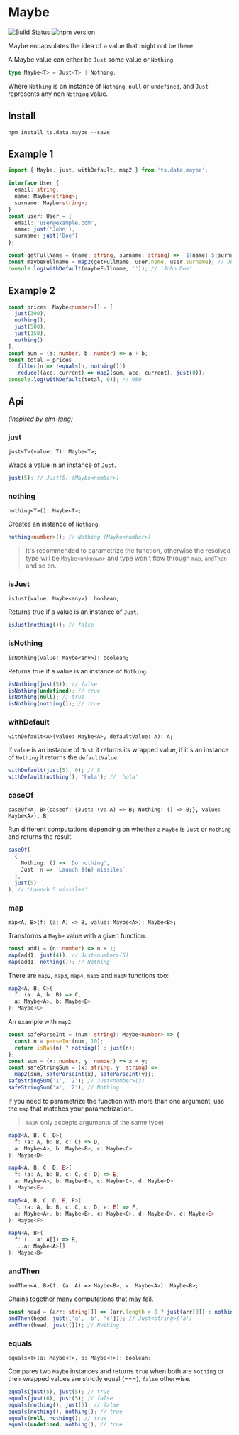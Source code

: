 # Maybe

[![Build Status](https://travis-ci.org/joanllenas/ts.data.maybe.svg?branch=master)](https://travis-ci.org/joanllenas/ts.data.maybe)
[![npm version](https://badge.fury.io/js/ts.data.maybe.svg)](https://badge.fury.io/js/ts.data.maybe)

Maybe encapsulates the idea of a value that might not be there.

A Maybe value can either be `Just` some value or `Nothing`.

```ts
type Maybe<T> = Just<T> | Nothing;
```

Where `Nothing` is an instance of `Nothing`, `null` or `undefined`, and `Just` represents any non `Nothing` value.

## Install

```
npm install ts.data.maybe --save
```

## Example 1

```ts
import { Maybe, just, withDefault, map2 } from 'ts.data.maybe';

interface User {
  email: string;
  name: Maybe<string>;
  surname: Maybe<string>;
}
const user: User = {
  email: 'user@example.com',
  name: just('John'),
  surname: just('Doe')
};

const getFullName = (name: string, surname: string) => `${name} ${surname}`;
const maybeFullname = map2(getFullName, user.name, user.surname); // Just<string>('John Doe')
console.log(withDefault(maybeFullname, '')); // 'John Doe'
```

## Example 2

```ts
const prices: Maybe<number>[] = [
  just(300),
  nothing(),
  just(500),
  just(150),
  nothing()
];
const sum = (a: number, b: number) => a + b;
const total = prices
  .filter(n => !equals(n, nothing()))
  .reduce((acc, current) => map2(sum, acc, current), just(0));
console.log(withDefault(total, 0)); // 950
```

## Api

_(Inspired by elm-lang)_

### just

`just<T>(value: T): Maybe<T>;`

Wraps a value in an instance of `Just`.

```ts
just(5); // Just(5) (Maybe<number>)
```

### nothing

`nothing<T>(): Maybe<T>;`

Creates an instance of `Nothing`.

```ts
nothing<number>(); // Nothing (Maybe<number>)
```

> It's recommended to parametrize the function, otherwise the resolved type will be `Maybe<unknown>` and type won't flow through `map`, `andThen` and so on.

### isJust

`isJust(value: Maybe<any>): boolean;`

Returns true if a value is an instance of `Just`.

```ts
isJust(nothing()); // false
```

### isNothing

`isNothing(value: Maybe<any>): boolean;`

Returns true if a value is an instance of `Nothing`.

```ts
isNothing(just(5)); // false
isNothing(undefined); // true
isNothing(null); // true
isNothing(nothing()); // true
```

### withDefault

`withDefault<A>(value: Maybe<A>, defaultValue: A): A;`

If `value` is an instance of `Just` it returns its wrapped value, if it's an instance of `Nothing` it returns the `defaultValue`.

```ts
withDefault(just(5), 0); // 5
withDefault(nothing(), 'hola'); // 'hola'
```

### caseOf

`caseOf<A, B>(caseof: {Just: (v: A) => B; Nothing: () => B;}, value: Maybe<A>): B;`

Run different computations depending on whether a `Maybe` is `Just` or `Nothing` and returns the result.

```ts
caseOf(
  {
    Nothing: () => 'Do nothing',
    Just: n => `Launch ${n} missiles`
  },
  just(5)
); // 'Launch 5 missiles'
```

### map

`map<A, B>(f: (a: A) => B, value: Maybe<A>): Maybe<B>;`

Transforms a `Maybe` value with a given function.

```ts
const add1 = (n: number) => n + 1;
map(add1, just(4)); // Just<number>(5)
map(add1, nothing()); // Nothing
```

There are `map2`, `map3`, `map4`, `map5` and `mapN` functions too:

```ts
map2<A, B, C>(
  f: (a: A, b: B) => C,
  a: Maybe<A>, b: Maybe<B>
): Maybe<C>
```

An example with `map2`:

```ts
const safeParseInt = (num: string): Maybe<number> => {
  const n = parseInt(num, 10);
  return isNaN(n) ? nothing() : just(n);
};
const sum = (x: number, y: number) => x + y;
const safeStringSum = (x: string, y: string) =>
  map2(sum, safeParseInt(x), safeParseInt(y));
safeStringSum('1', '2'); // Just<number>(3)
safeStringSum('a', '2'); // Nothing
```

If you need to parametrize the function with more than one argument, use the `map` that matches your parametrization.

> `mapN` only accepts arguments of the same type)

```ts
map3<A, B, C, D>(
  f: (a: A, b: B, c: C) => D,
  a: Maybe<A>, b: Maybe<B>, c: Maybe<C>
): Maybe<D>
```

```ts
map4<A, B, C, D, E>(
  f: (a: A, b: B, c: C, d: D) => E,
  a: Maybe<A>, b: Maybe<B>, c: Maybe<C>, d: Maybe<D>
): Maybe<E>
```

```ts
map5<A, B, C, D, E, F>(
  f: (a: A, b: B, c: C, d: D, e: E) => F,
  a: Maybe<A>, b: Maybe<B>, c: Maybe<C>, d: Maybe<D>, e: Maybe<E>
): Maybe<F>
```

```ts
mapN<A, B>(
  f: (...a: A[]) => B,
  ...a: Maybe<A>[]
): Maybe<B>
```

### andThen

`andThen<A, B>(f: (a: A) => Maybe<B>, v: Maybe<A>): Maybe<B>;`

Chains together many computations that may fail.

```ts
const head = (arr: string[]) => (arr.length > 0 ? just(arr[0]) : nothing());
andThen(head, just(['a', 'b', 'c'])); // Just<string>('a')
andThen(head, just([])); // Nothing
```

### equals

`equals<T>(a: Maybe<T>, b: Maybe<T>): boolean;`

Compares two `Maybe` instances and returns `true` when both are `Nothing` or their wrapped values are strictly equal (===), `false` otherwise.

```ts
equals(just(5), just(5); // true
equals(just(6), just(5); // false
equals(nothing(), just(5); // false
equals(nothing(), nothing(); // true
equals(null, nothing(); // true
equals(undefined, nothing(); // true
```
